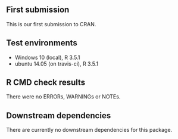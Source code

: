 ## First submission
This is our first submission to CRAN.

## Test environments
* Windows 10 (local), R 3.5.1
* ubuntu 14.05 (on travis-ci), R 3.5.1

## R CMD check results
There were no ERRORs, WARNINGs or NOTEs.

## Downstream dependencies
There are currently no downstream dependencies for this package.
